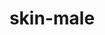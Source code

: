 ---
title: skin-male
release_version: v1.0
hra_release_version:
  - v1.0
  - v1.1
  - v1.2
type: ref-organs
description: '[This reference organ](https://hubmapconsortium.github.io/ccf/pages/ccf-3d-reference-library.html) was created with the Open Source modelling tool MakeHuman; screenshots of Visible Human Male provided by the National Library of Medicine were used to model dimensions. The head and neck regions were replaced with custom models and the bodies were further adjusted using Pixelogic Zbrush.'
creators:
  - 0000-0003-4066-7531
  - 0000-0003-3398-5507
project_leads:
  - 0000-0002-3321-6137
creation_date: 2021-03-12T00:00:00
license: CC BY 4.0
publisher:  HuBMAP 
funder:  National Institutes of Health 
award_number:  OT2OD026671 
hubmap_id:  HBM689.CGPV.442 
datatable: VH_M_Skin.glb
doi: https://doi.org/10.48539/hbm689.cgpv.442
---